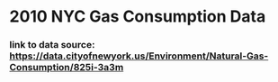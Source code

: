 # 2010 NYC Gas Consumption Data

### link to data source: https://data.cityofnewyork.us/Environment/Natural-Gas-Consumption/825i-3a3m
